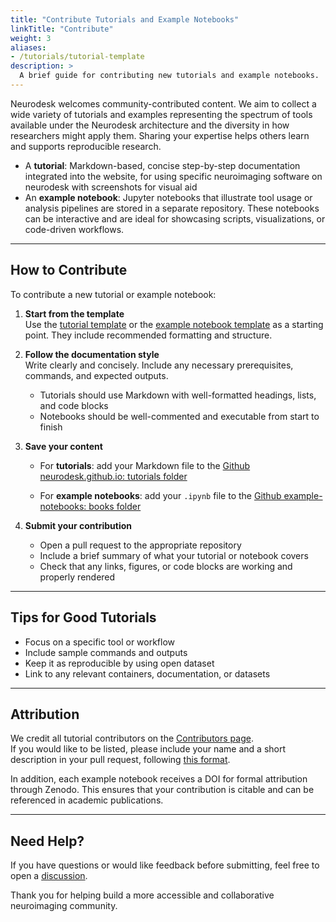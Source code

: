 ```yaml
---
title: "Contribute Tutorials and Example Notebooks"
linkTitle: "Contribute"
weight: 3
aliases:
- /tutorials/tutorial-template
description: >
  A brief guide for contributing new tutorials and example notebooks.
---
```


Neurodesk welcomes community-contributed content. We aim to collect a wide variety of tutorials and examples representing the spectrum of tools available under the Neurodesk architecture and the diversity in how researchers might apply them. Sharing your expertise helps others learn and supports reproducible research.
- A **tutorial**: Markdown-based, concise step-by-step documentation integrated into the website, for using specific neuroimaging software on neurodesk with screenshots for visual aid
- An **example notebook**: Jupyter notebooks that illustrate tool usage or analysis pipelines are stored in a separate repository. These notebooks can be interactive and are ideal for showcasing scripts, visualizations, or code-driven workflows.


---

## How to Contribute

To contribute a new tutorial or example notebook:

1. **Start from the template**  
   Use the [tutorial template](/tutorials-examples/tutorials/tutorial-template/) or the [example notebook template](https://github.com/Neurodesk/example-notebooks/blob/main/template.ipynb) as a starting point. They include recommended formatting and structure.

2. **Follow the documentation style**  
   Write clearly and concisely. Include any necessary prerequisites, commands, and expected outputs.  
   - Tutorials should use Markdown with well-formatted headings, lists, and code blocks  
   - Notebooks should be well-commented and executable from start to finish

3. **Save your content**  
   - For **tutorials**: add your Markdown file to the 
     [Github neurodesk.github.io: tutorials folder](https://github.com/NeuroDesk/neurodesk.github.io/tree/main/content/en/tutorials-examples/tutorials)

   - For **example notebooks**: add your `.ipynb` file to the 
     [Github example-notebooks: books folder](https://github.com/Neurodesk/example-notebooks/tree/main/books)


4. **Submit your contribution**  
   - Open a pull request to the appropriate repository  
   - Include a brief summary of what your tutorial or notebook covers  
   - Check that any links, figures, or code blocks are working and properly rendered
---

## Tips for Good Tutorials

- Focus on a specific tool or workflow
- Include sample commands and outputs
- Keep it as reproducible by using open dataset
- Link to any relevant containers, documentation, or datasets

---

## Attribution

We credit all tutorial contributors on the [Contributors page](/developers/contributors/).  
If you would like to be listed, please include your name and a short description in your pull request, following [this format](https://github.com/NeuroDesk/neurodesk.github.io/blob/main/.github/content-templates/contributor-format.md).

In addition, each example notebook receives a DOI for formal attribution through Zenodo. This ensures that your contribution is citable and can be referenced in academic publications.

---

## Need Help?

If you have questions or would like feedback before submitting, feel free to open a [discussion](https://github.com/NeuroDesk/neurodesk.github.io/discussions).

Thank you for helping build a more accessible and collaborative neuroimaging community.
